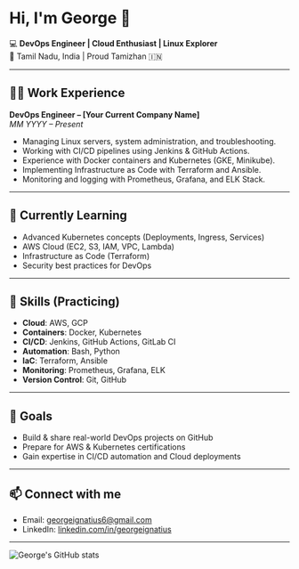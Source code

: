 # Hi, I'm George 👋

💻 **DevOps Engineer | Cloud Enthusiast | Linux Explorer**  
📍 Tamil Nadu, India | Proud Tamizhan 🇮🇳  

---

## 👨‍💻 Work Experience
**DevOps Engineer – [Your Current Company Name]**  
*MM YYYY – Present*  
- Managing Linux servers, system administration, and troubleshooting.  
- Working with CI/CD pipelines using Jenkins & GitHub Actions.  
- Experience with Docker containers and Kubernetes (GKE, Minikube).  
- Implementing Infrastructure as Code with Terraform and Ansible.  
- Monitoring and logging with Prometheus, Grafana, and ELK Stack.  

---

## 🌱 Currently Learning
- Advanced Kubernetes concepts (Deployments, Ingress, Services)  
- AWS Cloud (EC2, S3, IAM, VPC, Lambda)  
- Infrastructure as Code (Terraform)  
- Security best practices for DevOps  

---

## 🔧 Skills (Practicing)
- **Cloud**: AWS, GCP  
- **Containers**: Docker, Kubernetes  
- **CI/CD**: Jenkins, GitHub Actions, GitLab CI  
- **Automation**: Bash, Python  
- **IaC**: Terraform, Ansible  
- **Monitoring**: Prometheus, Grafana, ELK  
- **Version Control**: Git, GitHub  

---

## 🎯 Goals
- Build & share real-world DevOps projects on GitHub  
- Prepare for AWS & Kubernetes certifications  
- Gain expertise in CI/CD automation and Cloud deployments  

---

## 📫 Connect with me
- Email: georgeignatius6@gmail.com  
- LinkedIn: [linkedin.com/in/georgeignatius](https://linkedin.com/in/georgeignatius)  

---

![George's GitHub stats](https://github-readme-stats.vercel.app/api?username=georgeignatius&show_icons=true&theme=tokyonight)
